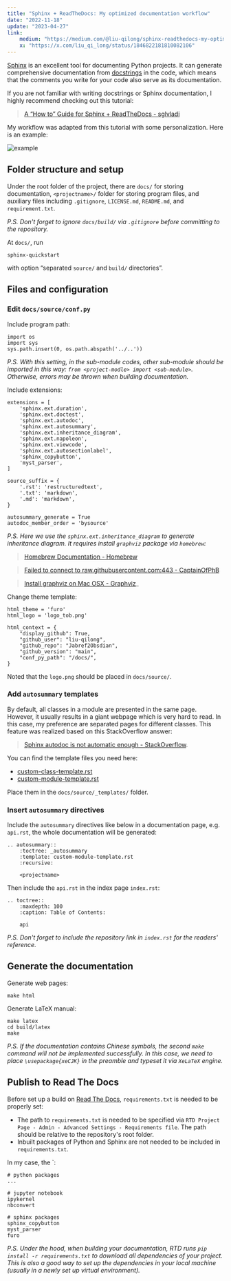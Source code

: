 ```yaml
---
title: "Sphinx + ReadTheDocs: My optimized documentation workflow"
date: "2022-11-18"
update: "2023-04-27"
link:
    medium: "https://medium.com/@liu-qilong/sphinx-readthedocs-my-optimized-documentation-workflow-169308270e99"
    x: "https://x.com/liu_qi_long/status/1846822181810082106"
---
```


[Sphinx](https://www.sphinx-doc.org/en/master/) is an excellent tool for documenting Python projects. It can generate comprehensive documentation from [docstrings](https://en.wikipedia.org/wiki/Docstring#:~:text=In%20programming%2C%20a%20docstring%20is,a%20specific%20segment%20of%20code.) in the code, which means that the comments you write for your code also serve as its documentation.

If you are not familiar with writing docstrings or Sphinx documentation, I highly recommend checking out this tutorial:

> [A “How to” Guide for Sphinx + ReadTheDocs - sglvladi](https://sphinx-rtd-tutorial.readthedocs.io/en/latest/)

My workflow was adapted from this tutorial with some personalization. Here is an example:

![example](https://miro.medium.com/v2/resize:fit:1400/format:webp/1*6aMCqs93yP1FzGm7Dr-8Mw.png)

## Folder structure and setup

Under the root folder of the project, there are `docs/` for storing documentation, `<projectname>/` folder for storing program files, and auxiliary files including `.gitignore`, `LICENSE.md`, `README.md`, and `requirement.txt`.

_P.S. Don't forget to ignore `docs/build/` via `.gitignore` before committing to the repository._

At `docs/`, run

```
sphinx-quickstart
```

with option “separated `source/` and `build/` directories”.

## Files and configuration

### Edit `docs/source/conf.py`

Include program path:

```
import os
import sys
sys.path.insert(0, os.path.abspath('../..'))
```

_P.S. With this setting, in the sub-module codes, other sub-module should be imported in this way: `from <project-modle> import <sub-module>`. Otherwise, errors may be thrown when building documentation._

Include extensions:

```
extensions = [
	'sphinx.ext.duration',
	'sphinx.ext.doctest',
	'sphinx.ext.autodoc',
	'sphinx.ext.autosummary',
	'sphinx.ext.inheritance_diagram',
	'sphinx.ext.napoleon',
	'sphinx.ext.viewcode',
	'sphinx.ext.autosectionlabel',
	'sphinx_copybutton',
	'myst_parser',
]

source_suffix = {
	'.rst': 'restructuredtext',
	'.txt': 'markdown',
	'.md': 'markdown',
}

autosummary_generate = True
autodoc_member_order = 'bysource'
```

_P.S. Here we use the `sphinx.ext.inheritance_diagram` to generate inheritance diagram. It requires install `graphviz` package via `homebrew`:_
> [Homebrew Documentation - Homebrew](https://docs.brew.sh/Installation)

> [Failed to connect to raw.githubusercontent.com:443 - CaptainOfPhB]()

> [Install graphviz on Mac OSX - Graphviz](https://macappstore.org/graphviz/)_

Change theme template:

```
html_theme = 'furo'
html_logo = 'logo_tob.png'

html_context = {
	"display_github": True,
	"github_user": "liu-qilong",
	"github_repo": "Jabref2Obsdian",
	"github_version": "main",
	"conf_py_path": "/docs/",
}
```

Noted that the `logo.png` should be placed in `docs/source/`.

### Add `autosummary` templates

By default, all classes in a module are presented in the same page. However, it usually results in a giant webpage which is very hard to read. In this case, my preference are separated pages for different classes. This feature was realized based on this StackOverflow answer:

> [Sphinx autodoc is not automatic enough - StackOverflow](https://stackoverflow.com/a/62613202).

You can find the template files you need here:

- [custom-class-template.rst](https://github.com/liu-qilong/pedarProbe/blob/main/docs/source/_templates/custom-class-template.rst)
- [custom-module-template.rst](https://github.com/liu-qilong/pedarProbe/blob/main/docs/source/_templates/custom-module-template.rst)

Place them in the `docs/source/_templates/` folder.

### Insert `autosummary` directives

Include the `autosummary` directives like below in a documentation page, e.g. `api.rst`, the whole documentation will be generated:

```
.. autosummary::
	:toctree: _autosummary
	:template: custom-module-template.rst
	:recursive:
	
	<projectname>
```

Then include the `api.rst` in the index page `index.rst`:

```
.. toctree::
	:maxdepth: 100
	:caption: Table of Contents:
	
	api
```

_P.S. Don't forget to include the repository link in `index.rst` for the readers' reference._

## Generate the documentation

Generate web pages:

```
make html
```

Generate LaTeX manual:

```
make latex
cd build/latex
make
```

_P.S. If the documentation contains Chinese symbols, the second `make` command will not be implemented successfully. In this case, we need to place `\usepackage{xeCJK}` in the preamble and typeset it via `XeLaTeX` engine._

## Publish to Read The Docs

Before set up a build on [Read The Docs](http://readthedocs.org), `requirements.txt` is needed to be properly set:

- The path to `requirements.txt` is needed to be specified via `RTD Project Page - Admin - Advanced Settings - Requirements file`. The path should be relative to the repository's root folder.
- Inbuilt packages of Python and Sphinx are not needed to be included in `requirements.txt`.

In my case, the `:

```
# python packages
...

# jupyter notebook
ipykernel
nbconvert

# sphinx packages
sphinx_copybutton
myst_parser
furo
```

_P.S. Under the hood, when building your documentation, RTD runs `pip install -r requirements.txt` to download all dependencies of your project. This is also a good way to set up the dependencies in your local machine (usually in a newly set up virtual environment)._